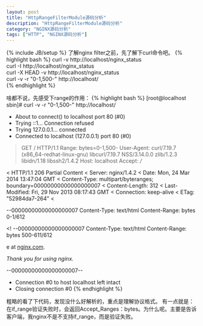 ```yaml
---
layout: post
title: "HttpRangeFilterModule源码分析"
description: "HttpRangeFilterModule源码分析"
category: "NGINX源码分析"
tags: ["HTTP", "NGINX源码分析"]
---
```

{% include JB/setup %}
了解nginx filter之前，先了解下curl命令吧。
{% highlight bash %}
curl -v http://localhost/nginx_status  
curl -I http://localhost/nginx_status  
curl -X HEAD -v http://localhost/nginx_status  
curl -v -r "0-1,500-" http://localhost/  
{% endhighlight %}

啥都不说，先感受下range的作用：
{% highlight bash %}
[root@localhost sbin]# curl -v -r "0-1,500-" http://localhost/
* About to connect() to localhost port 80 (#0)
*   Trying ::1... Connection refused
*   Trying 127.0.0.1... connected
* Connected to localhost (127.0.0.1) port 80 (#0)
> GET / HTTP/1.1
> Range: bytes=0-1,500-
> User-Agent: curl/7.19.7 (x86_64-redhat-linux-gnu) libcurl/7.19.7 NSS/3.14.0.0 zlib/1.2.3 libidn/1.18 libssh2/1.4.2
> Host: localhost
> Accept: */*
> 
< HTTP/1.1 206 Partial Content
< Server: nginx/1.4.2
< Date: Mon, 24 Mar 2014 13:47:04 GMT
< Content-Type: multipart/byteranges; boundary=00000000000000000007
< Content-Length: 312
< Last-Modified: Fri, 29 Nov 2013 08:17:43 GMT
< Connection: keep-alive
< ETag: "52984da7-264"
< 

--00000000000000000007
Content-Type: text/html
Content-Range: bytes 0-1/612

<!
--00000000000000000007
Content-Type: text/html
Content-Range: bytes 500-611/612

e at
<a href="http://nginx.com/">nginx.com</a>.</p>

<p><em>Thank you for using nginx.</em></p>
</body>
</html>

--00000000000000000007--
* Connection #0 to host localhost left intact
* Closing connection #0
{% endhighlight %}

粗略的看了下代码，发现没什么好解析的，重点是理解协议格式。
有一点就是：
在if_range验证失败时，会返回Accept_Ranges：bytes。为什么呢。主要是告诉客户端，我nginx不是不支持if_range，而是验证失败。